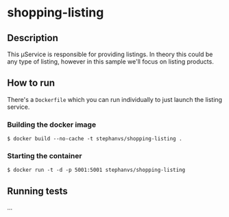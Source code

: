 # shopping-listing

## Description

This μService is responsible for providing listings. In theory this could be any type of listing, however in this sample we'll focus on listing products.

## How to run

There's a `Dockerfile` which you can run individually to just launch the listing service.

### Building the docker image

`$ docker build --no-cache -t stephanvs/shopping-listing .`

### Starting the container

`$ docker run -t -d -p 5001:5001 stephanvs/shopping-listing`

## Running tests

...
